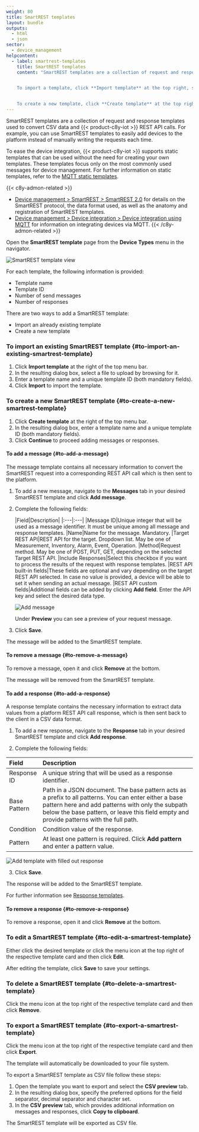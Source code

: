 ```yaml
---
weight: 80
title: SmartREST templates
layout: bundle
outputs:
  - html
  - json
sector:
  - device_management
helpcontent:
  - label: smartrest-templates
    title: SmartREST templates
    content: "SmartREST templates are a collection of request and response templates used to convert CSV data and Cumulocity IoT REST API calls. For example, you can use SmartREST templates to easily add devices to the platform instead of manually writing the requests each time. To add a new template, you may either import an existing template or create a new one.


    To import a template, click **Import template** at the top right, select a file to be uploaded and provide a name and unique ID.


    To create a new template, click **Create template** at the top right, provide a name and unique ID and add the required messages or responses as described in the user documentation."
---
```


SmartREST templates are a collection of request and response templates used to convert CSV data and {{< product-c8y-iot >}} REST API calls. For example, you can use SmartREST templates to easily add devices to the platform instead of manually writing the requests each time.

To ease the device integration, {{< product-c8y-iot >}} supports static templates that can be used without the need for creating your own templates. These templates focus only on the most commonly used messages for device management. For further information on static templates, refer to the [MQTT static templates](/smartrest/mqtt-static-templates).

{{< c8y-admon-related >}}
* [Device management > SmartREST > SmartREST 2.0](/smartrest/smartrest-two/) for details on the SmartREST protocol, the data format used, as well as the anatomy and registration of SmartREST templates.
* [Device management > Device integration > Device integration using MQTT](/device-integration/mqtt/) for information on integrating devices via MQTT.
{{< /c8y-admon-related >}}

Open the **SmartREST template** page from the **Device Types** menu in the navigator.

![SmartREST template view](/images/users-guide/DeviceManagement/devmgmt-devicetypes-smartrest.png)

For each template, the following information is provided:

* Template name
* Template ID
* Number of send messages
* Number of responses

There are two ways to add a SmartREST template:

- Import an already existing template
- Create a new template

### To import an existing SmartREST template {#to-import-an-existing-smartrest-template}

1. Click **Import template** at the right of the top menu bar.
2. In the resulting dialog box, select a file to upload by browsing for it.
3. Enter a template name and a unique template ID (both mandatory fields).
4. Click **Import** to import the template.

### To create a new SmartREST template {#to-create-a-new-smartrest-template}

1. Click **Create template** at the right of the top menu bar.
2. In the resulting dialog box, enter a template name and a unique template ID (both mandatory fields).
3. Click **Continue** to proceed adding messages or responses.


#### To add a message {#to-add-a-message}

The message template contains all necessary information to convert the SmartREST request into a corresponding REST API call which is then sent to the platform.

1. To add a new message, navigate to the **Messages** tab in your desired SmartREST template and click **Add message**.

1. Complete the following fields:

	|Field|Description|
|:---|:---|
|Message ID|Unique integer that will be used as a message identifier. It must be unique among all message and response templates.
|Name|Name for the message. Mandatory.
|Target REST API|REST API for the target. Dropdown list. May be one of Measurement, Inventory, Alarm, Event, Operation.
|Method|Request method. May be one of POST, PUT, GET, depending on the selected Target REST API.
|Include Responses|Select this checkbox if you want to process the results of the request with response templates.
|REST API built-in fields|These fields are optional and vary depending on the target REST API selected. In case no value is provided, a device will be able to set it when sending an actual message.
|REST API custom fields|Additional fields can be added by clicking **Add field**. Enter the API key and select the desired data type.

	![Add message](/images/users-guide/DeviceManagement/devmgmt-devicetypes-smartrest-addmessage.png)

	Under **Preview** you can see a preview of your request message.

3. Click **Save**.

The message will be added to the SmartREST template.

#### To remove a message {#to-remove-a-message}

To remove a message, open it and click **Remove** at the bottom.

The message will be removed from the SmartREST template.

#### To add a response {#to-add-a-response}

A response template contains the necessary information to extract data values from a platform REST API call response, which is then sent back to the client in a CSV data format.

1. To add a new response, navigate to the **Response** tab in your desired SmartREST template and click **Add response**.

2. Complete the following fields:

<table>
<col style="width: 10%;">
<col style="width: 90%;">
<thead>
<tr>
<th align="left">Field</th>
<th align="left">Description</th>
</tr>
</thead>
<tbody>
<tr>
<td align="left">Response ID</td>
<td align="left">A unique string that will be used as a response identifier.</td>
</tr>
<tr>
<td align="left">Base Pattern</td>
<td align="left">Path in a JSON document. The base pattern acts as a prefix to all patterns. You can enter either a base pattern here and add patterns with only the subpath below the base pattern, or leave this field empty and provide patterns with the full path.</td>
</tr>
<tr>
<td align="left">Condition</td>
<td align="left">Condition value of the response.</td>
</tr>
<tr>
<td align="left">Pattern</td>
<td align="left">At least one pattern is required. Click <b>Add pattern</b> and enter a pattern value.</td>
</tr>
</tbody>
</table>

![Add template with filled out response](/images/users-guide/DeviceManagement/devmgmt-devicetypes-smartrest-addresponse.png)

3. Click **Save**.

The response will be added to the SmartREST template.

For further information see [Response templates](/smartrest/smartrest-one/#response-templates).

#### To remove a response {#to-remove-a-response}

To remove a response, open it and click **Remove** at the bottom.

### To edit a SmartREST template {#to-edit-a-smartrest-template}

Either click the desired template or click the menu icon <i class="dlt-c8y-icon-menu-vertical text-muted icon-20"></i> at the top right of the respective template card and then click **Edit**.

After editing the template, click **Save** to save your settings.

### To delete a SmartREST template {#to-delete-a-smartrest-template}

Click the menu icon <i class="dlt-c8y-icon-menu-vertical text-muted icon-20"></i> at the top right of the respective template card and then click **Remove**.


### To export a SmartREST template {#to-export-a-smartrest-template}

Click the menu icon <i class="dlt-c8y-icon-menu-vertical text-muted icon-20"></i> at the top right of the respective template card and then click **Export**.

The template will automatically be downloaded to your file system.

To export a SmartREST template as CSV file follow these steps:

1. Open the template you want to export and select the **CSV preview** tab.
2. In the resulting dialog box, specify the preferred options for the field separator, decimal separator and character set.
3. In the **CSV preview** tab, which provides additional information on messages and responses, click **Copy to clipboard**.

The SmartREST template will be exported as CSV file.
